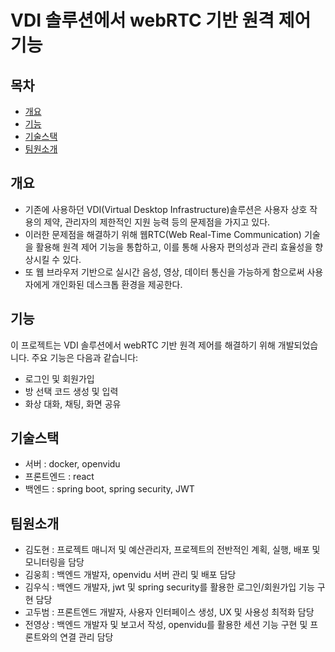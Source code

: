 # VDI 솔루션에서 webRTC 기반 원격 제어 기능 

## 목차
- [개요](#개요)
- [기능](#기능)
- [기술스택](#기술스택)
- [팀원소개](#팀원소개)


## 개요
- 기존에 사용하던 VDI(Virtual Desktop Infrastructure)솔루션은 사용자 상호 작용의 제약, 관리자의 제한적인 지원 능력 등의 문제점을 가지고 있다.
- 이러한 문제점을 해결하기 위해 웹RTC(Web Real-Time Communication) 기술을 활용해 원격 제어 기능을 통합하고, 이를 통해 사용자 편의성과 관리 효율성을 향상시킬 수 있다.
- 또 웹 브라우저 기반으로 실시간 음성, 영상, 데이터 통신을 가능하게 함으로써 사용자에게 개인화된 데스크톱 환경을 제공한다.

## 기능
이 프로젝트는 VDI 솔루션에서 webRTC 기반 원격 제어를 해결하기 위해 개발되었습니다. 주요 기능은 다음과 같습니다:
- 로그인 및 회원가입
- 방 선택 코드 생성 및 입력
- 화상 대화, 채팅, 화면 공유

## 기술스택
- 서버 : docker, openvidu
- 프론트엔드 : react
- 백엔드 : spring boot, spring security, JWT

## 팀원소개
- 김도현 : 프로젝트 매니저 및 예산관리자, 프로젝트의 전반적인 계획, 실행, 배포 및 모니터링을 담당
- 김웅희 : 백엔드 개발자, openvidu 서버 관리 및 배포 담당
- 김우식 : 백엔드 개발자, jwt 및 spring security를 활용한 로그인/회원가입 기능 구현 담당
- 고두범 : 프론트엔드 개발자, 사용자 인터페이스 생성, UX 및 사용성 최적화 담당
- 전영상 : 백엔드 개발자 및 보고서 작성, openvidu를 활용한 세션 기능 구현 및 프론트와의 연결 관리 담당
